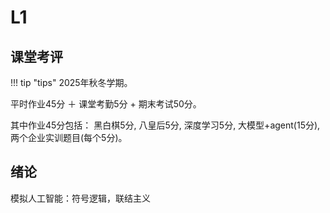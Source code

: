 # L1

## 课堂考评

!!! tip "tips"
    2025年秋冬学期。

平时作业45分 ＋ 课堂考勤5分 + 期末考试50分。

其中作业45分包括：
黑白棋5分, 八皇后5分, 深度学习5分, 大模型+agent(15分), 两个企业实训题目(每个5分)。

## 绪论

模拟人工智能：符号逻辑，联结主义